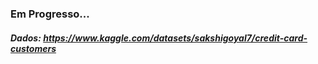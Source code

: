 ### Em Progresso...

##### Dados: https://www.kaggle.com/datasets/sakshigoyal7/credit-card-customers
